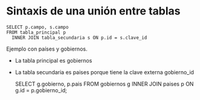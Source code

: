 Sintaxis de una unión entre tablas
==================================

    SELECT p.campo, s.campo
    FROM tabla_principal p
      INNER JOIN tabla_secundaria s ON p.id = s.clave_id

Ejemplo con países y gobiernos.
  - La tabla principal es gobiernos
  - La tabla secundaria es paises porque tiene la clave externa gobierno_id


      SELECT g.gobierno, p.pais
      FROM gobiernos g
        INNER JOIN paises p ON g.id = p.gobierno_id;
